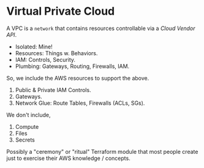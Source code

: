# Virtual Private Cloud

A VPC is a `network` that contains resources controllable via a *Cloud Vendor API*.

- Isolated: Mine!
- Resources: Things w. Behaviors.
- IAM: Controls, Security.
- Plumbing: Gateways, Routing, Firewalls, IAM.

So, we include the AWS resources to support the above.

1. Public & Private IAM Controls.
2. Gateways.
3. Network Glue: Route Tables, Firewalls (ACLs, SGs).

We don't include,

1. Compute
2. Files
3. Secrets

Possibly a "ceremony" or "ritual" Terraform module that most people create just to exercise their AWS knowledge / concepts.
